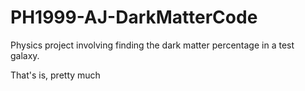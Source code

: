 # PH1999-AJ-DarkMatterCode
Physics project involving finding the dark matter percentage in a test galaxy.

That's is, pretty much
